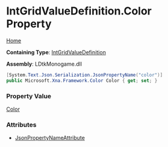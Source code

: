 # IntGridValueDefinition\.Color Property

[Home](../../../README.md)

**Containing Type**: [IntGridValueDefinition](../README.md)

**Assembly**: LDtkMonogame\.dll

```csharp
[System.Text.Json.Serialization.JsonPropertyName("color")]
public Microsoft.Xna.Framework.Color Color { get; set; }
```

### Property Value

[Color](https://docs.microsoft.com/en-us/dotnet/api/microsoft.xna.framework.color)

### Attributes

* [JsonPropertyNameAttribute](https://docs.microsoft.com/en-us/dotnet/api/system.text.json.serialization.jsonpropertynameattribute)

